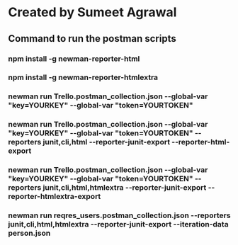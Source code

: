 # Created by Sumeet Agrawal

## Command to run the postman scripts
### npm install -g newman-reporter-html
### npm install -g newman-reporter-htmlextra
### newman run Trello.postman_collection.json --global-var "key=YOURKEY" --global-var "token=YOURTOKEN"

### newman run Trello.postman_collection.json --global-var "key=YOURKEY" --global-var "token=YOURTOKEN" --reporters junit,cli,html --reporter-junit-export --reporter-html-export

### newman run Trello.postman_collection.json --global-var "key=YOURKEY" --global-var "token=YOURTOKEN" --reporters junit,cli,html,htmlextra --reporter-junit-export --reporter-htmlextra-export

### newman run reqres_users.postman_collection.json --reporters junit,cli,html,htmlextra --reporter-junit-export --iteration-data person.json